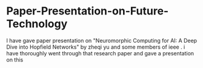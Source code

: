 # Paper-Presentation-on-Future-Technology
I have gave paper presentation on "Neuromorphic Computing for AI: A Deep Dive into Hopfield Networks" by zheqi yu and some members of ieee . i have thoroughly went through that research paper and gave a presentation on this 
